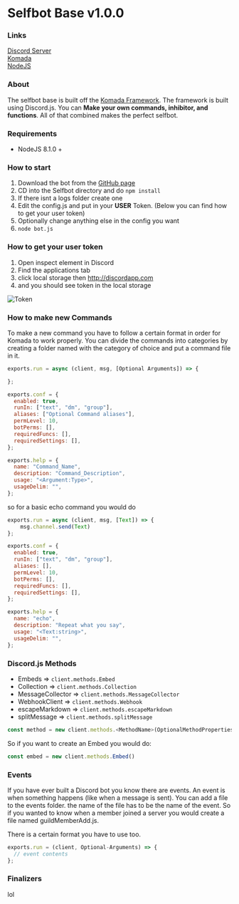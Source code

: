 Selfbot Base v1.0.0
===================
### Links
[Discord Server](https://discord.gg/WkXuhbb) <br>
[Komada](https://komada.js.org) <br>
[NodeJS](https://nodejs.org)

### About
The selfbot base is built off the [Komada Framework](https://komada.js.org). The framework
is built using Discord.js. You can **Make your own commands, inhibitor, and functions**. 
All of that combined makes the perfect selfbot.

### Requirements
* NodeJS 8.1.0 +

### How to start
1. Download the bot from the [GitHub page](https://github.com/Loganrose/selfbot-base)
2. CD into the Selfbot directory and do `npm install`
3. If there isnt a logs folder create one
4. Edit the config.js and put in your **USER** Token. (Below you can find how to get your user token)
5. Optionally change anything else in the config you want
6. `node bot.js`

### How to get your user token
1. Open inspect element in Discord
2. Find the applications tab
3. click local storage then http://discordapp.com
4. and you should see token in the local storage

![Token](https://image.prntscr.com/image/-1r1lXMYTq6lIfvYWlP2jQ.png)

### How to make new Commands
To make a new command you have to follow a certain format in order for Komada to work properly.
You can divide the commands into categories by creating a folder named with the category of choice
and put a command file in it.
```js
exports.run = async (client, msg, [Optional Arguments]) => {

};

exports.conf = {
  enabled: true,
  runIn: ["text", "dm", "group"],
  aliases: ["Optional Command aliases"],
  permLevel: 10,
  botPerms: [],
  requiredFuncs: [],
  requiredSettings: [],
};

exports.help = {
  name: "Command_Name",
  description: "Command_Description",
  usage: "<Argument:Type>",
  usageDelim: "",
};
```
so for a basic echo command you would do

```js
exports.run = async (client, msg, [Text]) => {
    msg.channel.send(Text)
};

exports.conf = {
  enabled: true,
  runIn: ["text", "dm", "group"],
  aliases: [],
  permLevel: 10,
  botPerms: [],
  requiredFuncs: [],
  requiredSettings: [],
};

exports.help = {
  name: "echo",
  description: "Repeat what you say",
  usage: "<Text:string>",
  usageDelim: "",
};
```




### Discord.js Methods
* Embeds => `client.methods.Embed`
* Collection => `client.methods.Collection`
* MessageCollector => `client.methods.MessageCollector`
* WebhookClient => `client.methods.Webhook`
* escapeMarkdown => `client.methods.escapeMarkdown`
* splitMessage => `client.methods.splitMessage`

```js
const method = new client.methods.<MethodName>(OptionalMethodProperties);
```
So if you want to create an Embed you would do:
```js
const embed = new client.methods.Embed()
```

### Events
If you have ever built a Discord bot you know there are events. An event is when something happens
(like when a message is sent). You can add a file to the events folder. the name of the file has to
be the name of the event. So if you wanted to know when a member joined a server you would create a 
file named guildMemberAdd.js.

There is a certain format you have to use too.

```js
exports.run = (client, Optional-Arguments) => {
  // event contents
};
```

### Finalizers
lol

